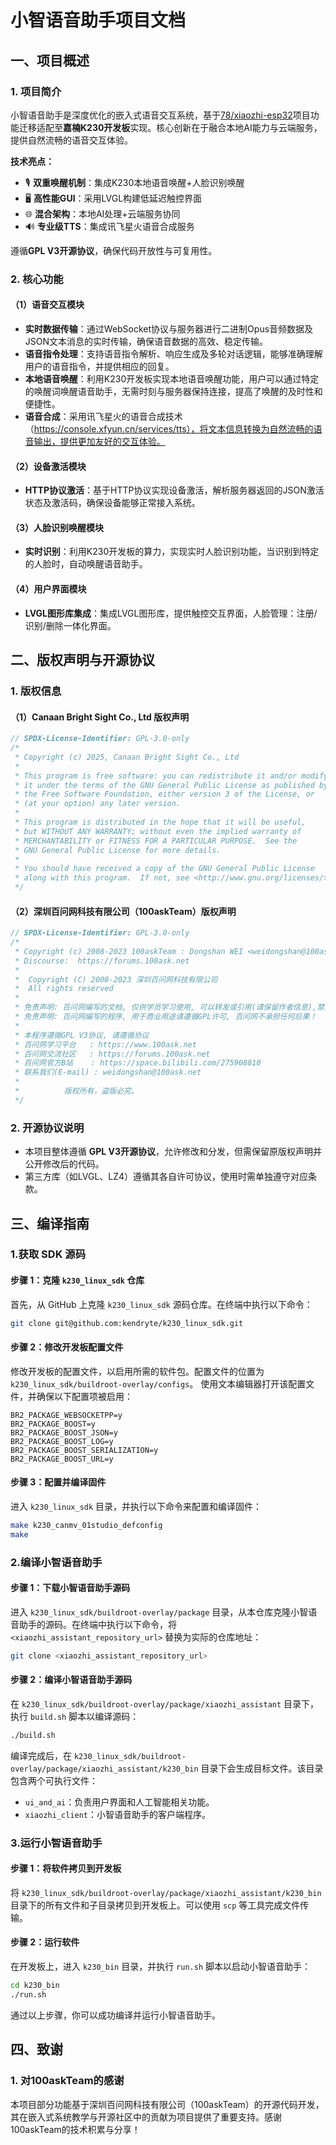 # 小智语音助手项目文档

## 一、项目概述
### 1. 项目简介
小智语音助手是深度优化的嵌入式语音交互系统，基于[78/xiaozhi-esp32](https://github.com/78/xiaozhi-esp32)项目功能迁移适配至**嘉楠K230开发板**实现。核心创新在于融合本地AI能力与云端服务，提供自然流畅的语音交互体验。

**技术亮点：**
- 🎙️ **双重唤醒机制**：集成K230本地语音唤醒+人脸识别唤醒
- 🖥️ **高性能GUI**：采用LVGL构建低延迟触控界面
- 🌐 **混合架构**：本地AI处理+云端服务协同
- 🔊 **专业级TTS**：集成讯飞星火语音合成服务

遵循**GPL V3开源协议**，确保代码开放性与可复用性。

### 2. 核心功能
#### （1）语音交互模块
- **实时数据传输**：通过WebSocket协议与服务器进行二进制Opus音频数据及JSON文本消息的实时传输，确保语音数据的高效、稳定传输。
- **语音指令处理**：支持语音指令解析、响应生成及多轮对话逻辑，能够准确理解用户的语音指令，并提供相应的回复。
- **本地语音唤醒**：利用K230开发板实现本地语音唤醒功能，用户可以通过特定的唤醒词唤醒语音助手，无需时刻与服务器保持连接，提高了唤醒的及时性和便捷性。
- **语音合成**：采用讯飞星火的语音合成技术（https://console.xfyun.cn/services/tts），将文本信息转换为自然流畅的语音输出，提供更加友好的交互体验。

#### （2）设备激活模块
- **HTTP协议激活**：基于HTTP协议实现设备激活，解析服务器返回的JSON激活状态及激活码，确保设备能够正常接入系统。

#### （3）人脸识别唤醒模块
- **实时识别**：利用K230开发板的算力，实现实时人脸识别功能，当识别到特定的人脸时，自动唤醒语音助手。

#### （4）用户界面模块
- **LVGL图形库集成**：集成LVGL图形库，提供触控交互界面，人脸管理：注册/识别/删除一体化界面。

## 二、版权声明与开源协议
### 1. 版权信息
#### （1）Canaan Bright Sight Co., Ltd 版权声明
```c
// SPDX-License-Identifier: GPL-3.0-only
/*
 * Copyright (c) 2025, Canaan Bright Sight Co., Ltd
 *
 * This program is free software: you can redistribute it and/or modify
 * it under the terms of the GNU General Public License as published by
 * the Free Software Foundation, either version 3 of the License, or
 * (at your option) any later version.
 *
 * This program is distributed in the hope that it will be useful,
 * but WITHOUT ANY WARRANTY; without even the implied warranty of
 * MERCHANTABILITY or FITNESS FOR A PARTICULAR PURPOSE.  See the
 * GNU General Public License for more details.
 *
 * You should have received a copy of the GNU General Public License
 * along with this program.  If not, see <http://www.gnu.org/licenses/>.
 */
```

#### （2）深圳百问网科技有限公司（100askTeam）版权声明
```c
// SPDX-License-Identifier: GPL-3.0-only
/*
 * Copyright (c) 2008-2023 100askTeam : Dongshan WEI <weidongshan@100ask.net>
 * Discourse:  https://forums.100ask.net
 *
 *  Copyright (C) 2008-2023 深圳百问网科技有限公司
 *  All rights reserved
 *
 * 免责声明: 百问网编写的文档, 仅供学员学习使用, 可以转发或引用(请保留作者信息),禁止用于商业用途！
 * 免责声明: 百问网编写的程序, 用于商业用途请遵循GPL许可, 百问网不承担任何后果！
 *
 * 本程序遵循GPL V3协议, 请遵循协议
 * 百问网学习平台   : https://www.100ask.net
 * 百问网交流社区   : https://forums.100ask.net
 * 百问网官方B站    : https://space.bilibili.com/275908810
 * 联系我们(E-mail) : weidongshan@100ask.net
 *
 *          版权所有，盗版必究。
 */
```

### 2. 开源协议说明
- 本项目整体遵循 **GPL V3开源协议**，允许修改和分发，但需保留原版权声明并公开修改后的代码。
- 第三方库（如LVGL、LZ4）遵循其各自许可协议，使用时需单独遵守对应条款。

## 三、编译指南

### 1.获取 SDK 源码
#### 步骤 1：克隆 `k230_linux_sdk` 仓库
首先，从 GitHub 上克隆 `k230_linux_sdk` 源码仓库。在终端中执行以下命令：
```bash
git clone git@github.com:kendryte/k230_linux_sdk.git
```

#### 步骤 2：修改开发板配置文件
修改开发板的配置文件，以启用所需的软件包。配置文件的位置为 `k230_linux_sdk/buildroot-overlay/configs`。
使用文本编辑器打开该配置文件，并确保以下配置项被启用：
```plaintext
BR2_PACKAGE_WEBSOCKETPP=y
BR2_PACKAGE_BOOST=y
BR2_PACKAGE_BOOST_JSON=y
BR2_PACKAGE_BOOST_LOG=y
BR2_PACKAGE_BOOST_SERIALIZATION=y
BR2_PACKAGE_BOOST_URL=y
```

#### 步骤 3：配置并编译固件
进入 `k230_linux_sdk` 目录，并执行以下命令来配置和编译固件：
```bash
make k230_canmv_01studio_defconfig
make
```

### 2.编译小智语音助手
#### 步骤 1：下载小智语音助手源码
进入 `k230_linux_sdk/buildroot-overlay/package` 目录，从本仓库克隆小智语音助手的源码。在终端中执行以下命令，将 `<xiaozhi_assistant_repository_url>` 替换为实际的仓库地址：
```bash
git clone <xiaozhi_assistant_repository_url>
```

#### 步骤 2：编译小智语音助手源码
在 `k230_linux_sdk/buildroot-overlay/package/xiaozhi_assistant` 目录下，执行 `build.sh` 脚本以编译源码：
```bash
./build.sh
```
编译完成后，在 `k230_linux_sdk/buildroot-overlay/package/xiaozhi_assistant/k230_bin` 目录下会生成目标文件。该目录包含两个可执行文件：
- `ui_and_ai`：负责用户界面和人工智能相关功能。
- `xiaozhi_client`：小智语音助手的客户端程序。

### 3.运行小智语音助手
#### 步骤 1：将软件拷贝到开发板
将 `k230_linux_sdk/buildroot-overlay/package/xiaozhi_assistant/k230_bin` 目录下的所有文件和子目录拷贝到开发板上。可以使用 `scp` 等工具完成文件传输。

#### 步骤 2：运行软件
在开发板上，进入 `k230_bin` 目录，并执行 `run.sh` 脚本以启动小智语音助手：
```bash
cd k230_bin
./run.sh
```

通过以上步骤，你可以成功编译并运行小智语音助手。

## 四、致谢
### 1. 对100askTeam的感谢
本项目部分功能基于深圳百问网科技有限公司（100askTeam）的开源代码开发，其在嵌入式系统教学与开源社区中的贡献为项目提供了重要支持。感谢100askTeam的技术积累与分享！
